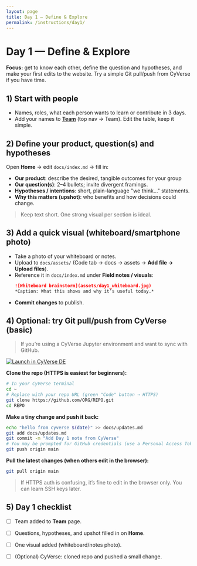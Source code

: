```yaml
---
layout: page
title: Day 1 — Define & Explore
permalink: /instructions/day1/
---
```


# Day 1 — Define & Explore
**Focus:** get to know each other, define the question and hypotheses, and make your first edits to the website. Try a simple Git pull/push from CyVerse if you have time.

## 1) Start with people
- Names, roles, what each person wants to learn or contribute in 3 days.
- Add your names to **[Team](https://cu-esiil.github.io/sacred-spaces-mining-tourism-innovation-summit-2025__13/#team)** (top nav → Team). Edit the table, keep it simple.

## 2) Define your product, question(s) and hypotheses
Open **Home** → edit `docs/index.md` → fill in:
- **Our product**: describe the desired, tangible outcomes for your group
- **Our question(s)**: 2–4 bullets; invite divergent framings.
- **Hypotheses / intentions**: short, plain-language "we think…" statements.
- **Why this matters (upshot)**: who benefits and how decisions could change.

> Keep text short. One strong visual per section is ideal.

## 3) Add a quick visual (whiteboard/smartphone photo)
- Take a photo of your whiteboard or notes.
- Upload to `docs/assets/` (Code tab → docs → assets → **Add file → Upload files**).
- Reference it in `docs/index.md` under **Field notes / visuals**:
  ```markdown
  ![Whiteboard brainstorm](assets/day1_whiteboard.jpg)
  *Caption: What this shows and why it’s useful today.*
  ```

* **Commit changes** to publish.

## 4) Optional: try Git pull/push from CyVerse (basic)

> If you’re using a CyVerse Jupyter environment and want to sync with GitHub.

[![Launch in CyVerse DE](https://img.shields.io/badge/Launch-CyVerse%20DE-0b6efd?style=flat-square)](https://de.cyverse.org/apps/de/faf1d268-44cc-11ed-9715-008cfa5ae621/launch?saved-launch-id=dc65718e-1964-4d11-99ad-bf901cddda99)

**Clone the repo (HTTPS is easiest for beginners):**

```bash
# In your CyVerse terminal
cd ~
# Replace with your repo URL (green "Code" button → HTTPS)
git clone https://github.com/ORG/REPO.git
cd REPO
```

**Make a tiny change and push it back:**

```bash
echo "hello from cyverse $(date)" >> docs/updates.md
git add docs/updates.md
git commit -m "Add Day 1 note from CyVerse"
# You may be prompted for GitHub credentials (use a Personal Access Token if needed)
git push origin main
```

**Pull the latest changes (when others edit in the browser):**

```bash
git pull origin main
```

> If HTTPS auth is confusing, it’s fine to edit in the browser only. You can learn SSH keys later.

## 5) Day 1 checklist

* [ ] Team added to **Team** page.
* [ ] Questions, hypotheses, and upshot filled in on **Home**.
* [ ] One visual added (whiteboard/notes photo).
* [ ] (Optional) CyVerse: cloned repo and pushed a small change.

